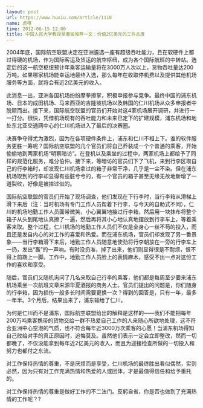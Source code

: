 ```yaml
---
layout: post
url: https://www.huxiu.com/article/1118
name: 虎嗅
time: 2012-06-15 12:00
title: 中国人民大学教授吴春波推荐一文：价值2亿美元的工作态度
---
```

2004年底，国际航空联盟决定在亚洲遴选一座有超级吞吐能力，且在软硬件上都过得硬的机场，作为国际客运及货运的航空枢纽，成为各个国际航班的中转站。选定后的这一航空枢纽预计年乘客运输量将在3000万人次以上，货物吞吐量达200万吨。如果哪家机场能幸运地最终入选，那么每年在收取停机费以及提供其他机场服务等方面，就将会有近2亿美元的收入。

此消息一出，亚洲各国机场纷纷摩拳擦掌，积极申报参与竞争。最终中国的浦东机场、日本的成田机场、马来西亚的吉隆坡机场以及韩国的仁川机场从众多申报者中脱颖而出。接下来，国际航空联盟的官员们开始对这4家机场展开调研，并进行一一打分。很快，凭借机场现有的吞吐能力和未来已定下的扩建规模，浦东机场和地处东北亚交通网中心的仁川机场进入了最后的决赛圈。

决赛争夺得尤为激烈，因为在各项硬件条件上，浦东和仁川不相上下。谁的软件服务更胜一筹呢？国际航空联盟的几个官员们将自己乔装成一个个普通的乘客，开始偷偷地到两家机场“明察暗访”。在登机以及乘坐的过程中，两家机场上都给予了同样的规范化服务，难分伯仲。接下来，等暗访的官员们下了飞机，来到行李区取自己的行李箱时，却发现仁川机场拿过的箱子非常干净，几乎是一尘不染。但在浦东机场取到的行李却显得有些脏兮兮的，有一个官员的箱子甚至无缘无故地新增了一道裂纹，好像是被摔过似的。

国际航空联盟的官员们开始了现场调查，他们发现在下行李时，当行李箱从滑梯上滑下来后（注：当时机场有专门工作人员帮着下行李，与今天的自助式不同），仁川的机场地勤工作人员面带微笑，小心翼翼地接过行李箱，然后用一块抹布将整个箱子从头到尾地认真擦了一遍，然后再将其小心地认真地摆放到行李车上，等着乘客来取。整个过程，仁川机场的地勤工作人员们不仅是全身心一丝不苟的投入，而且还是发自内心的对工作的喜爱和热爱。而在浦东机场，官员们却发现了另一番景象——当行李箱滑下来后，地勤工作人员随意地使劲将行李朝放在一旁的行李车上一扔，发出“轰”的一声响。有时没扔准，掉了出来，他们则显得很是不耐烦，恨不得上前踹上一脚。工作中，地勤工作人员脸上的表情麻木，感受不出一点对这份工作的喜欢和享受。

随后，官员们又随机询问了几名来取自己行李的乘客，他们都是每周至少要来浦东机场乘坐一次航班文章来源华夏酒报的商务人士。官员们提出的问题是，你们随身的行李箱，因为损伤一般多长时间需要更换一次？得到的回答是，只有一年，最多一年半。3个月后，结果出来了，浦东输给了仁川。

为何是仁川而不是浦东，国际航空联盟给出的解释是这样的——我们不能把每年200万吨乘客携带的货物交给一群不热爱自己工作的人来随心所欲地处理，这不符合亚洲中心空港的气质，也不符合每年近3000万次乘客的心愿！当浦东机场得知自己败给对手的真正原因时，追悔莫及。虽然他们表示一定会立即整改，然而一切都晚了，不仅没能拿到每年近2亿美元的收入，而且为迎接检查所做的一切投入和努力也都付之东流。

对工作保持热情的尊重，不是厌烦而是享受，仁川机场的最终胜出看似偶然，实则必然，因为只有对工作充满热情和热爱的人或团体，才是最值得信任和给予重托的。

对工作保持热情的尊重是做好工作的不二法门。反躬自省，你是否也做到了充满热情的工作呢？?


